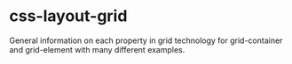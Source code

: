 # css-layout-grid
General information on each property in grid technology for grid-container and grid-element with many different examples.
